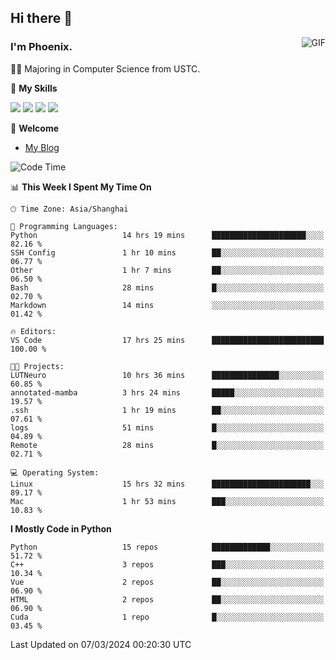 ## Hi there 👋
<img align="right" alt="GIF" src="https://raw.githubusercontent.com/JoeyBling/JoeyBling/master/pic/pusheencode.gif" />

### I'm Phoenix.

👨‍🎓 Majoring in Computer Science from USTC.

🌟 **My Skills**

![](https://img.shields.io/badge/-Python-3e74a2?style=flat-square&logo=Python&logoColor=fff)
![](https://img.shields.io/badge/-C++-9f62a5?style=flat&logo=cplusplus&logoColor=white)
![](https://img.shields.io/badge/-Linux-185886?style=flat-square&logo=Linux&logoColor=fff)
![](https://img.shields.io/badge/-Rust-ff4136?style=flat-square&logo=Rust&logoColor=fff)

💬 **Welcome**

- [My Blog](https://ysy-phoenix.github.io/)

<!--START_SECTION:waka-->
![Code Time](http://img.shields.io/badge/Code%20Time-589%20hrs%2035%20mins-blue)

📊 **This Week I Spent My Time On** 

```text
🕑︎ Time Zone: Asia/Shanghai

💬 Programming Languages: 
Python                   14 hrs 19 mins      █████████████████████░░░░   82.16 % 
SSH Config               1 hr 10 mins        ██░░░░░░░░░░░░░░░░░░░░░░░   06.77 % 
Other                    1 hr 7 mins         ██░░░░░░░░░░░░░░░░░░░░░░░   06.50 % 
Bash                     28 mins             █░░░░░░░░░░░░░░░░░░░░░░░░   02.70 % 
Markdown                 14 mins             ░░░░░░░░░░░░░░░░░░░░░░░░░   01.42 % 

🔥 Editors: 
VS Code                  17 hrs 25 mins      █████████████████████████   100.00 % 

🐱‍💻 Projects: 
LUTNeuro                 10 hrs 36 mins      ███████████████░░░░░░░░░░   60.85 % 
annotated-mamba          3 hrs 24 mins       █████░░░░░░░░░░░░░░░░░░░░   19.57 % 
.ssh                     1 hr 19 mins        ██░░░░░░░░░░░░░░░░░░░░░░░   07.61 % 
logs                     51 mins             █░░░░░░░░░░░░░░░░░░░░░░░░   04.89 % 
Remote                   28 mins             █░░░░░░░░░░░░░░░░░░░░░░░░   02.71 % 

💻 Operating System: 
Linux                    15 hrs 32 mins      ██████████████████████░░░   89.17 % 
Mac                      1 hr 53 mins        ███░░░░░░░░░░░░░░░░░░░░░░   10.83 % 
```

**I Mostly Code in Python** 

```text
Python                   15 repos            █████████████░░░░░░░░░░░░   51.72 % 
C++                      3 repos             ███░░░░░░░░░░░░░░░░░░░░░░   10.34 % 
Vue                      2 repos             ██░░░░░░░░░░░░░░░░░░░░░░░   06.90 % 
HTML                     2 repos             ██░░░░░░░░░░░░░░░░░░░░░░░   06.90 % 
Cuda                     1 repo              █░░░░░░░░░░░░░░░░░░░░░░░░   03.45 % 
```




 Last Updated on 07/03/2024 00:20:30 UTC
<!--END_SECTION:waka-->

<!--
**ysy-phoenix/ysy-phoenix** is a ✨ _special_ ✨ repository because its `README.md` (this file) appears on your GitHub profile.

Here are some ideas to get you started:

- 🔭 I’m currently working on ...
- 🌱 I’m currently learning ...
- 👯 I’m looking to collaborate on ...
- 🤔 I’m looking for help with ...
- 💬 Ask me about ...
- 📫 How to reach me: ...
- 😄 Pronouns: ...
- ⚡ Fun fact: ...
-->

